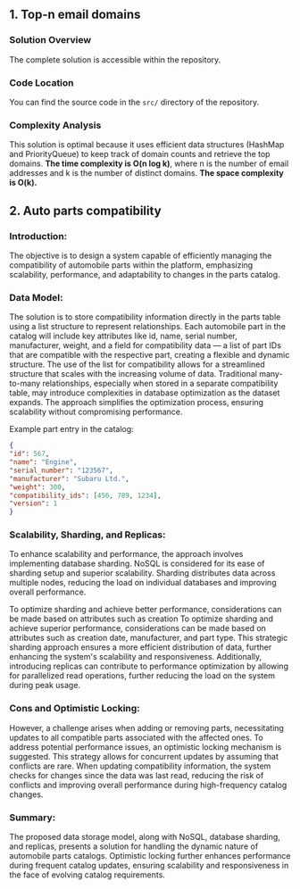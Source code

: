 ## 1. Top-n email domains

### Solution Overview
The complete solution is accessible within the repository.

### Code Location
You can find the source code in the `src/` directory of the repository.

### Complexity Analysis
This solution is optimal because it uses efficient data structures (HashMap and PriorityQueue) to keep track of domain counts and retrieve the top domains. **The time complexity is O(n log k)**, where n is the number of email addresses and k is the number of distinct domains. **The space complexity is O(k).**

## 2. Auto parts compatibility
### Introduction:
The objective is to design a system capable of efficiently managing the compatibility of automobile parts within the platform, emphasizing scalability, performance, and adaptability to changes in the parts catalog.

### Data Model:
The solution is to store compatibility information directly in the parts table using a list structure to represent relationships. Each automobile part in the catalog will include key attributes like id, name, serial number, manufacturer, weight, and a field for compatibility data — a list of part IDs that are compatible with the respective part, creating a flexible and dynamic structure. The use of the list for compatibility allows for a streamlined structure that scales with the increasing volume of data. Traditional many-to-many relationships, especially when stored in a separate compatibility table, may introduce complexities in database optimization as the dataset expands. The approach simplifies the optimization process, ensuring scalability without compromising performance.

Example part entry in the catalog:

```json
{
"id": 567,
"name": "Engine",
"serial_number": "123567",
"manufacturer": "Subaru Ltd.",
"weight": 300,
"compatibility_ids": [456, 789, 1234],
"version": 1
}
```

### Scalability, Sharding, and Replicas:
To enhance scalability and performance, the approach involves implementing database sharding. NoSQL is considered for its ease of sharding setup and superior scalability. Sharding distributes data across multiple nodes, reducing the load on individual databases and improving overall performance.

To optimize sharding and achieve better performance, considerations can be made based on attributes such as creation To optimize sharding and achieve superior performance, considerations can be made based on attributes such as creation date, manufacturer, and part type. This strategic sharding approach ensures a more efficient distribution of data, further enhancing the system's scalability and responsiveness. Additionally, introducing replicas can contribute to performance optimization by allowing for parallelized read operations, further reducing the load on the system during peak usage.


### Cons and Optimistic Locking:
However, a challenge arises when adding or removing parts, necessitating updates to all compatible parts associated with the affected ones. To address potential performance issues, an optimistic locking mechanism is suggested. This strategy allows for concurrent updates by assuming that conflicts are rare. When updating compatibility information, the system checks for changes since the data was last read, reducing the risk of conflicts and improving overall performance during high-frequency catalog changes.

### Summary:
The proposed data storage model, along with NoSQL, database sharding, and replicas, presents a solution for handling the dynamic nature of automobile parts catalogs. Optimistic locking further enhances performance during frequent catalog updates, ensuring scalability and responsiveness in the face of evolving catalog requirements.
